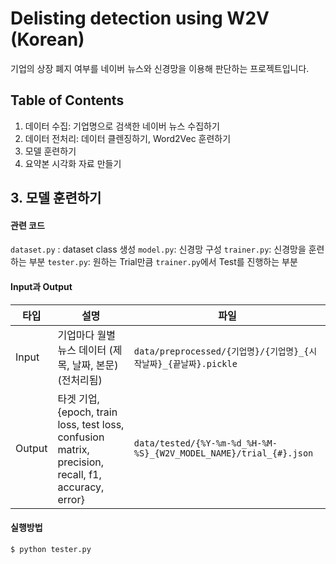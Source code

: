 # Delisting detection using W2V (Korean)

기업의 상장 폐지 여부를 네이버 뉴스와 신경망을 이용해 판단하는 프로젝트입니다. 



## Table of Contents

1. 데이터 수집: 기업명으로 검색한 네이버 뉴스 수집하기
2. 데이터 전처리: 데이터 클렌징하기, Word2Vec 훈련하기
5. 모델 훈련하기
6. 요약본 시각화 자료 만들기



## 3. 모델 훈련하기

#### 관련 코드

`dataset.py` : dataset class 생성
`model.py`: 신경망 구성
`trainer.py`: 신경망을 훈련하는 부분
`tester.py`: 원하는 Trial만큼 `trainer.py`에서 Test를 진행하는 부분



#### Input과 Output

| 타입   | 설명                                                         | 파일                                                         |
| ------ | ------------------------------------------------------------ | ------------------------------------------------------------ |
| Input  | 기업마다 월별 뉴스 데이터 (제목, 날짜, 본문) (전처리됨)      | `data/preprocessed/{기업명}/{기업명}_{시작날짜}_{끝날짜}.pickle` |
| Output | 타겟 기업, {epoch, train loss, test loss, confusion matrix, precision, recall, f1, accuracy, error} | `data/tested/{%Y-%m-%d_%H-%M-%S}_{W2V_MODEL_NAME}/trial_{#}.json` |



#### 실행방법

```bash
$ python tester.py
```

